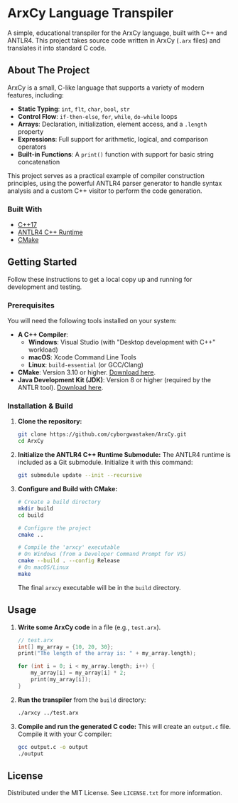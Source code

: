 
# ArxCy Language Transpiler

A simple, educational transpiler for the ArxCy language, built with C++ and ANTLR4. This project takes source code written in ArxCy (`.arx` files) and translates it into standard C code.

## About The Project

ArxCy is a small, C-like language that supports a variety of modern features, including:
* **Static Typing**: `int`, `flt`, `char`, `bool`, `str`
* **Control Flow**: `if-then-else`, `for`, `while`, `do-while` loops
* **Arrays**: Declaration, initialization, element access, and a `.length` property
* **Expressions**: Full support for arithmetic, logical, and comparison operators
* **Built-in Functions**: A `print()` function with support for basic string concatenation

This project serves as a practical example of compiler construction principles, using the powerful ANTLR4 parser generator to handle syntax analysis and a custom C++ visitor to perform the code generation.

### Built With
* [C++17](https://isocpp.org/)
* [ANTLR4 C++ Runtime](https://github.com/antlr/antlr4/tree/master/runtime/Cpp)
* [CMake](https://cmake.org/)

## Getting Started

Follow these instructions to get a local copy up and running for development and testing.

### Prerequisites

You will need the following tools installed on your system:
* **A C++ Compiler**:
    * **Windows**: Visual Studio (with "Desktop development with C++" workload)
    * **macOS**: Xcode Command Line Tools
    * **Linux**: `build-essential` (or GCC/Clang)
* **CMake**: Version 3.10 or higher. [Download here](https://cmake.org/download/).
* **Java Development Kit (JDK)**: Version 8 or higher (required by the ANTLR tool). [Download here](https://adoptium.net/).

### Installation & Build

1.  **Clone the repository:**
    ```sh
    git clone https://github.com/cyborgwastaken/ArxCy.git
    cd ArxCy
    ```

2.  **Initialize the ANTLR4 C++ Runtime Submodule:**
    The ANTLR4 runtime is included as a Git submodule. Initialize it with this command:
    ```sh
    git submodule update --init --recursive
    ```

3.  **Configure and Build with CMake:**
    ```sh
    # Create a build directory
    mkdir build
    cd build

    # Configure the project
    cmake ..

    # Compile the 'arxcy' executable
    # On Windows (from a Developer Command Prompt for VS)
    cmake --build . --config Release
    # On macOS/Linux
    make
    ```
    The final `arxcy` executable will be in the `build` directory.

## Usage

1.  **Write some ArxCy code** in a file (e.g., `test.arx`).
    ```cpp
    // test.arx
    int[] my_array = {10, 20, 30};
    print("The length of the array is: " + my_array.length);

    for (int i = 0; i < my_array.length; i++) {
        my_array[i] = my_array[i] * 2;
        print(my_array[i]);
    }
    ```

2.  **Run the transpiler** from the `build` directory:
    ```sh
    ./arxcy ../test.arx
    ```

3.  **Compile and run the generated C code:**
    This will create an `output.c` file. Compile it with your C compiler:
    ```sh
    gcc output.c -o output
    ./output
    ```

## License

Distributed under the MIT License. See `LICENSE.txt` for more information.